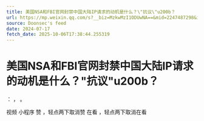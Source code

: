 ```yaml
---
title: 美国NSA和FBI官网封禁中国大陆IP请求的动机是什么？\"抗议\"u200b？
url: https://mp.weixin.qq.com/s?__biz=MzkwMzI1ODUwNA==&mid=2247487298&idx=1&sn=5f2943564f10f09ec37c1f8fb69c50c7
source: Doonsec's feed
date: 2024-07-17
fetch_date: 2025-10-06T17:38:44.255319
---
```


# 美国NSA和FBI官网封禁中国大陆IP请求的动机是什么？\"抗议\"u200b？

：
，
。

视频
小程序
赞
，轻点两下取消赞
在看
，轻点两下取消在看